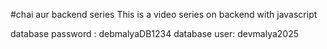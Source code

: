 #chai aur backend series 
This is a video series on backend with javascript

database password : debmalyaDB1234
database user: devmalya2025